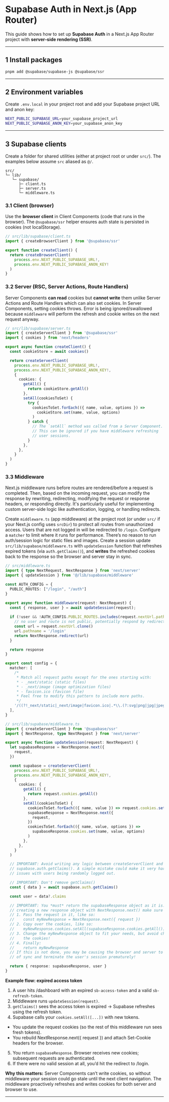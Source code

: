 # Supabase Auth in Next.js (App Router) 

This guide shows how to set up **Supabase Auth** in a Next.js App Router project with **server‑side rendering (SSR)**.

---

## 1 Install packages

```bash
pnpm add @supabase/supabase-js @supabase/ssr
```

---

## 2 Environment variables

Create `.env.local` in your project root and add your Supabase project URL and anon key:

```bash
NEXT_PUBLIC_SUPABASE_URL=your_supabase_project_url
NEXT_PUBLIC_SUPABASE_ANON_KEY=your_supabase_anon_key
```

---

## 3 Supabase clients

Create a folder for shared utilities (either at project root or under `src/`). The examples below assume `src` aliased as `@/`.

```
src/
└─ lib/
   └─ supabase/
      ├─ client.ts
      ├─ server.ts
      └─ middleware.ts
```

### 3.1 Client (browser)

Use the **browser client** in Client Components (code that runs in the browser). The `@supabase/ssr` helper ensures auth state is persisted in cookies (not localStorage).

```ts
// src/lib/supabase/client.ts
import { createBrowserClient } from '@supabase/ssr'

export function createClient() {
  return createBrowserClient(
    process.env.NEXT_PUBLIC_SUPABASE_URL!,
    process.env.NEXT_PUBLIC_SUPABASE_ANON_KEY!
  )
}
```

### 3.2 Server (RSC, Server Actions, Route Handlers)

Server Components **can read** cookies but **cannot write** them unlike Server Actions and Route Handlers which can also set cookies. In Server Components, setting cookies throws. Error is being ignored/swallowed because `middleware` will perform the refresh and cookie writes on the next request anyway.

```ts
// src/lib/supabase/server.ts
import { createServerClient } from '@supabase/ssr'
import { cookies } from 'next/headers'

export async function createClient() {
  const cookieStore = await cookies()

  return createServerClient(
    process.env.NEXT_PUBLIC_SUPABASE_URL!,
    process.env.NEXT_PUBLIC_SUPABASE_ANON_KEY!,
    {
      cookies: {
        getAll() {
          return cookieStore.getAll()
        },
        setAll(cookiesToSet) {
          try {
            cookiesToSet.forEach(({ name, value, options }) =>
              cookieStore.set(name, value, options)
            )
          } catch {
            // The `setAll` method was called from a Server Component.
            // This can be ignored if you have middleware refreshing
            // user sessions.
          }
        },
      },
    }
  )
}
```

### 3.3 Middleware 

Next.js middleware runs before routes are rendered/before a request is completed. Then, based on the incoming request, you can modify the response by rewriting, redirecting, modifying the request or response headers, or responding directly. It's particularly useful for implementing custom server-side logic like authentication, logging, or handling redirects. 

Create `middleware.ts` (app middleware) at the project root (or under `src/` if your Next.js config uses `srcDir`) to protect all routes from unauthorized access. Users that are not logged in will be redirected to `/login`. Configure a `matcher` to limit where it runs for performance. There’s no reason to run auth/session logic for static files and images. Create a session update `src/lib/supabase/middleware.ts` with `updateSession` function that refreshes expired tokens (via `auth.getClaims()`), and **writes** the refreshed cookies back to the response so the browser and server stay in sync. 

```ts
// src/middleware.ts
import { type NextRequest, NextResponse } from 'next/server'
import { updateSession } from '@/lib/supabase/middleware'

const AUTH_CONFIG = {
  PUBLIC_ROUTES: ["/login", "/auth"]
}

export async function middleware(request: NextRequest) {
  const { response, user } = await updateSession(request);
  
  if (!user && !AUTH_CONFIG.PUBLIC_ROUTES.includes(request.nextUrl.pathname)) {
    // no user and route is not public, potentially respond by redirecting the user to the login page
    const url = request.nextUrl.clone()
    url.pathname = '/login'
    return NextResponse.redirect(url)
  }

  return response
}

export const config = {
  matcher: [
    /*
     * Match all request paths except for the ones starting with:
     * - _next/static (static files)
     * - _next/image (image optimization files)
     * - favicon.ico (favicon file)
     * Feel free to modify this pattern to include more paths.
     */
    '/((?!_next/static|_next/image|favicon.ico|.*\\.(?:svg|png|jpg|jpeg|gif|webp)$).*)',
  ],
}
```

```ts
// src/lib/supabase/middleware.ts
import { createServerClient } from '@supabase/ssr'
import { NextResponse, type NextRequest } from 'next/server'

export async function updateSession(request: NextRequest) {
  let supabaseResponse = NextResponse.next({
    request,
  })

  const supabase = createServerClient(
    process.env.NEXT_PUBLIC_SUPABASE_URL!,
    process.env.NEXT_PUBLIC_SUPABASE_ANON_KEY!,
    {
      cookies: {
        getAll() {
          return request.cookies.getAll()
        },
        setAll(cookiesToSet) {
          cookiesToSet.forEach(({ name, value }) => request.cookies.set(name, value))
          supabaseResponse = NextResponse.next({
            request,
          })
          cookiesToSet.forEach(({ name, value, options }) =>
            supabaseResponse.cookies.set(name, value, options)
          )
        },
      },
    }
  )

  // IMPORTANT: Avoid writing any logic between createServerClient and
  // supabase.auth.getClaims(). A simple mistake could make it very hard to debug
  // issues with users being randomly logged out.

  // IMPORTANT: Don't remove getClaims()
  const { data } = await supabase.auth.getClaims()

  const user = data?.claims

  // IMPORTANT: You *must* return the supabaseResponse object as it is. If you're
  // creating a new response object with NextResponse.next() make sure to:
  // 1. Pass the request in it, like so:
  //    const myNewResponse = NextResponse.next({ request })
  // 2. Copy over the cookies, like so:
  //    myNewResponse.cookies.setAll(supabaseResponse.cookies.getAll())
  // 3. Change the myNewResponse object to fit your needs, but avoid changing
  //    the cookies!
  // 4. Finally:
  //    return myNewResponse
  // If this is not done, you may be causing the browser and server to go out
  // of sync and terminate the user's session prematurely!

  return { response: supabaseResponse, user }
}
```

**Example flow: expired access token**
1. A user hits /dashboard with an expired `sb-access-token` and a valid `sb-refresh-token`.
2. Middleware runs `updateSession(request)`.
3. `getClaims()` sees the access token is expired → Supabase refreshes using the refresh token.
4. Supabase calls your `cookies.setAll([...])` with new tokens.
  - You update the request cookies (so the rest of this middleware run sees fresh tokens).
  - You rebuild NextResponse.next({ request }) and attach Set-Cookie headers for the browser.
5. You return `supabaseResponse`. Browser receives new cookies; subsequent requests are authenticated.
6. If there were no valid session at all, you’d hit the redirect to /login.

**Why this matters:** Server Components can’t write cookies, so without middleware your session could go stale until the next client navigation. The middleware proactively refreshes and writes cookies for both server and browser to use.

---
